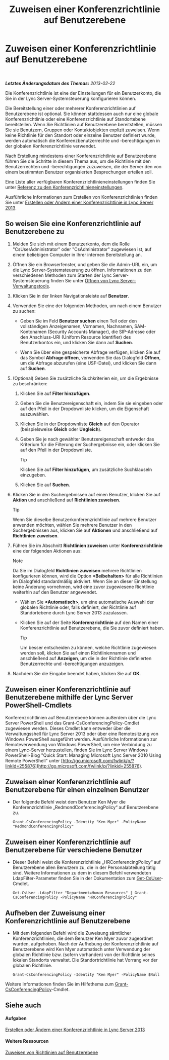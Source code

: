﻿---
title: Zuweisen einer Konferenzrichtlinie auf Benutzerebene
TOCTitle: Zuweisen einer Konferenzrichtlinie auf Benutzerebene
ms:assetid: 72f12c72-65f7-44fe-ab81-0f57cb2f87d1
ms:mtpsurl: https://technet.microsoft.com/de-de/library/Gg521015(v=OCS.15)
ms:contentKeyID: 49294390
ms.date: 05/19/2016
mtps_version: v=OCS.15
ms.translationtype: HT
---

# Zuweisen einer Konferenzrichtlinie auf Benutzerebene

 

_**Letztes Änderungsdatum des Themas:** 2013-02-22_

Die Konferenzrichtlinie ist eine der Einstellungen für ein Benutzerkonto, die Sie in der Lync Server-Systemsteuerung konfigurieren können.

Die Bereitstellung einer oder mehrerer Konferenzrichtlinien auf Benutzerebene ist optional. Sie können stattdessen auch nur eine globale Konferenzrichtlinie oder eine Konferenzrichtlinie auf Standortebene bereitstellen. Wenn Sie Richtlinien auf Benutzerebene bereitstellen, müssen Sie sie Benutzern, Gruppen oder Kontaktobjekten explizit zuweisen. Wenn keine Richtlinie für den Standort oder einzelne Benutzer definiert wurde, werden automatisch die Konferenzbenutzerrechte und -berechtigungen in der globalen Konferenzrichtlinie verwendet.

Nach Erstellung mindestens einer Konferenzrichtlinie auf Benutzerebene führen Sie die Schritte in diesem Thema aus, um die Richtlinie mit den Benutzerrechten und -berechtigungen zuzuweisen, die der Server den von einem bestimmten Benutzer organisierten Besprechungen erteilen soll.

Eine Liste aller verfügbaren Konferenzrichtlinieneinstellungen finden Sie unter [Referenz zu den Konferenzrichtlinieneinstellungen](lync-server-2013-conferencing-policy-settings-reference.md).

Ausführliche Informationen zum Erstellen von Konferenzrichtlinien finden Sie unter [Erstellen oder Ändern einer Konferenzrichtlinie in Lync Server 2013](lync-server-2013-create-or-modify-a-conferencing-policy.md).

## So weisen Sie eine Konferenzrichtlinie auf Benutzerebene zu

1.  Melden Sie sich mit einem Benutzerkonto, dem die Rolle "CsUserAdministrator" oder "CsAdministrator" zugewiesen ist, auf einem beliebigen Computer in Ihrer internen Bereitstellung an.

2.  Öffnen Sie ein Browserfenster, und geben Sie die Admin-URL ein, um die Lync Server-Systemsteuerung zu öffnen. Informationen zu den verschiedenen Methoden zum Starten der Lync Server-Systemsteuerung finden Sie unter [Öffnen von Lync Server-Verwaltungstools](lync-server-2013-open-lync-server-administrative-tools.md).

3.  Klicken Sie in der linken Navigationsleiste auf **Benutzer**.

4.  Verwenden Sie eine der folgenden Methoden, um nach einem Benutzer zu suchen:
    
      - Geben Sie im Feld **Benutzer suchen** einen Teil oder den vollständigen Anzeigenamen, Vornamen, Nachnamen, SAM-Kontonamen (Security Accounts Manager), die SIP-Adresse oder den Anschluss-URI (Uniform Resource Identifier) des Benutzerkontos ein, und klicken Sie dann auf **Suchen**.
    
      - Wenn Sie über eine gespeicherte Abfrage verfügen, klicken Sie auf das Symbol **Abfrage öffnen**, verwenden Sie das Dialogfeld **Öffnen**, um die Abfrage abzurufen (eine USF-Datei), und klicken Sie dann auf **Suchen**.

5.  (Optional) Geben Sie zusätzliche Suchkriterien ein, um die Ergebnisse zu beschränken:
    
    1.  Klicken Sie auf **Filter hinzufügen**.
    
    2.  Geben Sie die Benutzereigenschaft ein, indem Sie sie eingeben oder auf den Pfeil in der Dropdownliste klicken, um die Eigenschaft auszuwählen.
    
    3.  Klicken Sie in der Dropdownliste **Gleich** auf den Operator (beispielsweise **Gleich** oder **Ungleich**).
    
    4.  Geben Sie je nach gewählter Benutzereigenschaft entweder das Kriterium für die Filterung der Suchergebnisse ein, oder klicken Sie auf den Pfeil in der Dropdownliste.
        

        > [!TIP]
        > Klicken Sie auf <STRONG>Filter hinzufügen</STRONG>, um zusätzliche Suchklauseln einzugeben.

    
    5.  Klicken Sie auf **Suchen**.

6.  Klicken Sie in den Suchergebnissen auf einen Benutzer, klicken Sie auf **Aktion** und anschließend auf **Richtlinien zuweisen**.
    

    > [!TIP]
    > Wenn Sie dieselbe Benutzerkonferenzrichtlinie auf mehrere Benutzer anwenden möchten, wählen Sie mehrere Benutzer in den Suchergebnissen aus, klicken Sie auf <STRONG>Aktionen</STRONG> und anschließend auf <STRONG>Richtlinien zuweisen</STRONG>.



7.  Führen Sie im Abschnitt **Richtlinien zuweisen** unter **Konferenzrichtlinie** eine der folgenden Aktionen aus:
    

    > [!NOTE]
    > Da Sie im Dialogfeld <STRONG>Richtlinien zuweisen</STRONG> mehrere Richtlinien konfigurieren können, wird die Option <STRONG>&lt;Beibehalten&gt;</STRONG> für alle Richtlinien im Dialogfeld standardmäßig aktiviert. Wenn Sie an dieser Einstellung keine Änderung vornehmen, wird eine zuvor zugewiesene Richtlinie weiterhin auf den Benutzer angewendet.

    
      - Wählen Sie **\<Automatisch\>**, um eine automatische Auswahl der globalen Richtlinie oder, falls definiert, der Richtlinie auf Standortebene durch Lync Server 2013 zuzulassen.
    
      - Klicken Sie auf der Seite **Konferenzrichtlinie** auf den Namen einer Konferenzrichtlinie auf Benutzerebene, die Sie zuvor definiert haben.
        

        > [!TIP]
        > Um besser entscheiden zu können, welche Richtlinie zugewiesen werden soll, klicken Sie auf einen Richtliniennamen und anschließend auf <STRONG>Anzeigen</STRONG>, um die in der Richtlinie definierten Benutzerrechte und -berechtigungen anzuzeigen.



8.  Nachdem Sie die Eingabe beendet haben, klicken Sie auf **OK**.

## Zuweisen einer Konferenzrichtlinie auf Benutzerebene mithilfe der Lync Server PowerShell-Cmdlets

Konferenzrichtlinien auf Benutzerebene können außerdem über die Lync Server PowerShell und das Grant-CsConferencingPolicy-Cmdlet zugewiesen werden. Dieses Cmdlet kann entweder über die Verwaltungsshell für Lync Server 2013 oder über eine Remotesitzung von Windows PowerShell ausgeführt werden. Ausführliche Informationen zur Remoteverwendung von Windows PowerShell, um eine Verbindung zu einem Lync-Server herzustellen, finden Sie im Lync Server Windows PowerShell-Blog "Quick Start: Managing Microsoft Lync Server 2010 Using Remote PowerShell" unter [http://go.microsoft.com/fwlink/p/?linkId=255876](http://go.microsoft.com/fwlink/p/?linkid=255876).

## Zuweisen einer Konferenzrichtlinie auf Benutzerebene für einen einzelnen Benutzer

  - Der folgende Befehl weist dem Benutzer Ken Myer die Konferenzrichtlinie „RedmondConferencingPolicy“ auf Benutzerebene zu.
    
        Grant-CsConferencingPolicy -Identity "Ken Myer" -PolicyName "RedmondConferencingPolicy"

## Zuweisen einer Konferenzrichtlinie auf Benutzerebene für verschiedene Benutzer

  - Dieser Befehl weist die Konferenzrichtlinie „HRConferencingPolicy“ auf Benutzerebene allen Benutzern zu, die in der Personalabteilung tätig sind. Weitere Informationen zu dem in diesem Befehl verwendeten LdapFilter-Parameter finden Sie in der Dokumentation zum [Get-CsUser](https://docs.microsoft.com/en-us/powershell/module/skype/Get-CsUser)-Cmdlet.
    
        Get-CsUser -LdapFilter "Department=Human Resources" | Grant-CsConferencingPolicy -PolicyName "HRConferencingPolicy"

## Aufheben der Zuweisung einer Konferenzrichtlinie auf Benutzerebene

  - Mit dem folgenden Befehl wird die Zuweisung sämtlicher Konferenzrichtlinien, die dem Benutzer Ken Myer zuvor zugeordnet wurden, aufgehoben. Nach der Aufhebung der Konferenzrichtlinie auf Benutzerebene wird Ken Myer automatisch unter Verwendung der globalen Richtlinie bzw. (sofern vorhanden) von der Richtlinie seines lokalen Standorts verwaltet. Die Standortrichtlinie hat Vorrang vor der globalen Richtlinie.
    
        Grant-CsConferencingPolicy -Identity "Ken Myer" -PolicyName $Null

Weitere Informationen finden Sie im Hilfethema zum [Grant-CsConferencingPolicy](https://docs.microsoft.com/en-us/powershell/module/skype/Grant-CsConferencingPolicy)-Cmdlet.

## Siehe auch

#### Aufgaben

[Erstellen oder Ändern einer Konferenzrichtlinie in Lync Server 2013](lync-server-2013-create-or-modify-a-conferencing-policy.md)  

#### Weitere Ressourcen

[Zuweisen von Richtlinien auf Benutzerebene](lync-server-2013-assigning-per-user-policies.md)

